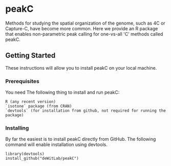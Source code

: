 # peakC

Methods for studying the spatial organization of the genome, such as 4C or Capture-C, have become more common. Here we provide an R package that enables non-parametric peak calling for one-vs-all 'C' methods called peakC.

## Getting Started

These instructions will allow you to install peakC on your local machine.

### Prerequisites

You need The following thing to install and run peakC:

```
R (any recent version)
`isotone` package (from CRAN)
`devtools` (for installation from github, not required for running the package)
```

### Installing

By far the easiest is to install peakC directly from GitHub. The following command will enable installation using devtools.

```
library(devtools)
install_github("deWitLab/peakC")
```
